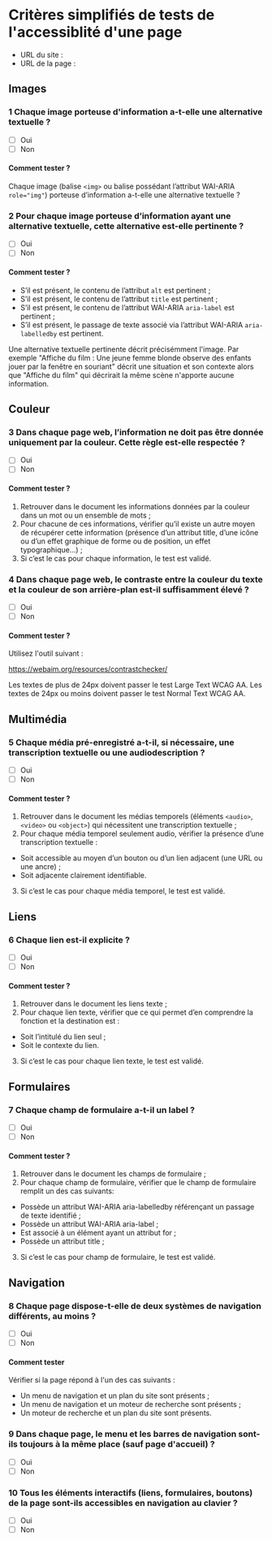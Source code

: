 # Critères simplifiés de tests de l'accessiblité d'une page

- URL du site : 
- URL de la page :


## Images

### 1 Chaque image porteuse d'information a-t-elle une alternative textuelle ?

- [ ] Oui
- [ ] Non 

#### Comment tester ?

Chaque image (balise `<img>` ou balise possédant l’attribut WAI-ARIA `role="img"`) porteuse d’information a-t-elle une alternative textuelle ?


### 2 Pour chaque image porteuse d’information ayant une alternative textuelle, cette alternative est-elle pertinente ?

- [ ] Oui
- [ ] Non

#### Comment tester ?

- S’il est présent, le contenu de l’attribut `alt` est pertinent ;
- S’il est présent, le contenu de l’attribut `title` est pertinent ;
- S’il est présent, le contenu de l’attribut WAI-ARIA `aria-label` est pertinent ;
- S’il est présent, le passage de texte associé via l’attribut WAI-ARIA `aria-labelledby` est pertinent.

Une alternative textuelle pertinente décrit précisémment l'image. Par exemple "Affiche du film : Une jeune femme blonde observe des enfants jouer par la fenêtre en souriant" décrit une situation et son contexte alors que "Affiche du film" qui décrirait la même scène n'apporte aucune information.


## Couleur

### 3 Dans chaque page web, l’information ne doit pas être donnée uniquement par la couleur. Cette règle est-elle respectée ?

- [ ] Oui
- [ ] Non

#### Comment tester ?

1. Retrouver dans le document les informations données par la couleur dans un mot ou un ensemble de mots ;
2. Pour chacune de ces informations, vérifier qu’il existe un autre moyen de récupérer cette information (présence d’un attribut title, d’une icône ou d’un effet graphique de forme ou de position, un effet typographique…) ;
3. Si c’est le cas pour chaque information, le test est validé.

### 4 Dans chaque page web, le contraste entre la couleur du texte et la couleur de son arrière-plan est-il suffisamment élevé ?

- [ ] Oui
- [ ] Non

#### Comment tester ?

Utilisez l'outil suivant :

https://webaim.org/resources/contrastchecker/

Les textes de plus de 24px doivent passer le test Large Text WCAG AA.
Les textes de 24px ou moins doivent passer le test Normal Text WCAG AA.


## Multimédia

### 5 Chaque média pré-enregistré a-t-il, si nécessaire, une transcription textuelle ou une audiodescription ?

- [ ] Oui
- [ ] Non

#### Comment tester ?

1. Retrouver dans le document les médias temporels (éléments `<audio>`, `<video>` ou `<object>`) qui nécessitent une transcription textuelle ;
2. Pour chaque média temporel seulement audio, vérifier la présence d’une transcription textuelle :
- Soit accessible au moyen d’un bouton ou d’un lien adjacent (une URL ou une ancre) ;
- Soit adjacente clairement identifiable.
3. Si c’est le cas pour chaque média temporel, le test est validé.

## Liens

### 6 Chaque lien est-il explicite ?

- [ ] Oui
- [ ] Non

#### Comment tester ?

1. Retrouver dans le document les liens texte ;
2. Pour chaque lien texte, vérifier que ce qui permet d’en comprendre la fonction et la destination est :
- Soit l’intitulé du lien seul ;
- Soit le contexte du lien.
3. Si c’est le cas pour chaque lien texte, le test est validé.

## Formulaires

### 7 Chaque champ de formulaire a-t-il un label ?

- [ ] Oui
- [ ] Non

#### Comment tester ?

1. Retrouver dans le document les champs de formulaire ;
2. Pour chaque champ de formulaire, vérifier que le champ de formulaire remplit un des cas suivants:
- Possède un attribut WAI-ARIA aria-labelledby référençant un passage de texte identifié ;
- Possède un attribut WAI-ARIA aria-label ;
- Est associé à un élément <label> ayant un attribut for ;
- Possède un attribut title ;
3. Si c’est le cas pour champ de formulaire, le test est validé.


## Navigation

### 8 Chaque page dispose-t-elle de deux systèmes de navigation différents, au moins ?

- [ ] Oui
- [ ] Non

#### Comment tester

Vérifier si la page répond à l'un des cas suivants :

- Un menu de navigation et un plan du site sont présents ;
- Un menu de navigation et un moteur de recherche sont présents ;
- Un moteur de recherche et un plan du site sont présents.

### 9 Dans chaque page, le menu et les barres de navigation sont-ils toujours à la même place (sauf page d'accueil) ?

- [ ] Oui
- [ ] Non

### 10 Tous les éléments interactifs (liens, formulaires, boutons) de la page sont-ils accessibles en navigation au clavier ?

- [ ] Oui
- [ ] Non